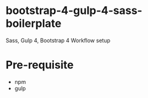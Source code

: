 # bootstrap-4-gulp-4-sass-boilerplate
Sass, Gulp 4, Bootstrap 4 Workflow setup

# Pre-requisite
- npm
- gulp
